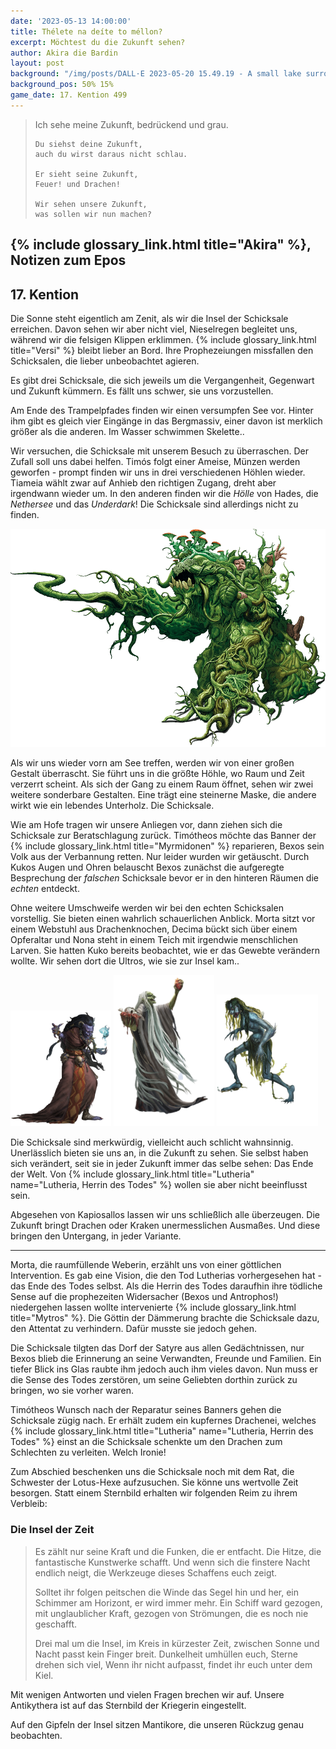 ```yaml
---
date: '2023-05-13 14:00:00'
title: Thélete na deíte to méllon?
excerpt: Möchtest du die Zukunft sehen?
author: Akira die Bardin
layout: post
background: "/img/posts/DALL·E 2023-05-20 15.49.19 - A small lake surrounded by steep mountains with a strong green algae color and skeletons visible within the water. Directly behind the lake four cave .png"
background_pos: 50% 15%
game_date: 17. Kention 499
---
```


<div class="rhyme">
  <blockquote>
    Ich sehe meine Zukunft,
    bedrückend und grau.

    Du siehst deine Zukunft,
    auch du wirst daraus nicht schlau.

    Er sieht seine Zukunft,
    Feuer! und Drachen!

    Wir sehen unsere Zukunft,
    was sollen wir nun machen?
  </blockquote>
</div>

## {% include glossary_link.html title="Akira" %}, Notizen zum Epos

## 17. Kention

Die Sonne steht eigentlich am Zenit, als wir die Insel der Schicksale erreichen. Davon sehen wir aber nicht viel, Nieselregen begleitet uns, während wir die felsigen Klippen erklimmen. {% include glossary_link.html title="Versi" %} bleibt lieber an Bord. Ihre Prophezeiungen missfallen den Schicksalen, die lieber unbeobachtet agieren.

Es gibt drei Schicksale, die sich jeweils um die Vergangenheit, Gegenwart und Zukunft kümmern. Es fällt uns schwer, sie uns vorzustellen.

Am Ende des Trampelpfades finden wir einen versumpfen See vor. Hinter ihm gibt es gleich vier Eingänge in das Bergmassiv, einer davon ist merklich größer als die anderen. Im Wasser schwimmen Skelette..

Wir versuchen, die Schicksale mit unserem Besuch zu überraschen. Der Zufall soll uns dabei helfen. Timós folgt einer Ameise, Münzen werden geworfen - prompt finden wir uns in drei verschiedenen Höhlen wieder. Tiameia wählt zwar auf Anhieb den richtigen Zugang, dreht aber irgendwann wieder um. In den anderen finden wir die _Hölle_ von Hades, die _Nethersee_ und das _Underdark_! Die Schicksale sind allerdings nicht zu finden.

![Rankenwesen](/img/posts/Ranken.png)

Als wir uns wieder vorn am See treffen, werden wir von einer großen Gestalt überrascht. Sie führt uns in die größte Höhle, wo Raum und Zeit verzerrt scheint. Als sich der Gang zu einem Raum öffnet, sehen wir zwei weitere sonderbare Gestalten. Eine trägt eine steinerne Maske, die andere wirkt wie ein lebendes Unterholz. Die Schicksale.

Wie am Hofe tragen wir unsere Anliegen vor, dann ziehen sich die Schicksale zur Beratschlagung zurück. Timótheos möchte das Banner der {% include glossary_link.html title="Myrmidonen" %} reparieren, Bexos sein Volk aus der Verbannung retten. Nur leider wurden wir getäuscht. Durch Kukos Augen und Ohren belauscht Bexos zunächst die aufgeregte Besprechung der _falschen_ Schicksale bevor er in den hinteren Räumen die _echten_ entdeckt.

Ohne weitere Umschweife werden wir bei den echten Schicksalen vorstellig. Sie bieten einen wahrlich schauerlichen Anblick. Morta sitzt vor einem Webstuhl aus Drachenknochen, Decima bückt sich über einem Opferaltar und Nona steht in einem Teich mit irgendwie menschlichen Larven. Sie hatten Kuko bereits beobachtet, wie er das Gewebte verändern wollte. Wir sehen dort die Ultros, wie sie zur Insel kam..

<img src="/img/posts/Morta.png" style="width: 32%; display: inline; min-width: unset !important;">
<img src="/img/posts/Decima.png" style="width: 32%; display: inline; min-width: unset !important;">
<img src="/img/posts/Nona.png" style="width: 32%; display: inline; min-width: unset !important;">

Die Schicksale sind merkwürdig, vielleicht auch schlicht wahnsinnig. Unerlässlich bieten sie uns an, in die Zukunft zu sehen. Sie selbst haben sich verändert, seit sie in jeder Zukunft immer das selbe sehen: Das Ende der Welt. Von {% include glossary_link.html title="Lutheria" name="Lutheria, Herrin des Todes" %} wollen sie aber nicht beeinflusst sein.

Abgesehen von Kapiosallos lassen wir uns schließlich alle überzeugen. Die Zukunft bringt Drachen oder Kraken unermesslichen Ausmaßes. Und diese bringen den Untergang, in jeder Variante.

---

Morta, die raumfüllende Weberin, erzählt uns von einer göttlichen Intervention. Es gab eine Vision, die den Tod Lutherias vorhergesehen hat - das Ende des Todes selbst. Als die Herrin des Todes daraufhin ihre tödliche Sense auf die prophezeiten Widersacher (Bexos und Antrophos!) niedergehen lassen wollte intervenierte {% include glossary_link.html title="Mytros" %}. Die Göttin der Dämmerung brachte die Schicksale dazu, den Attentat zu verhindern. Dafür musste sie jedoch gehen.

Die Schicksale tilgten das Dorf der Satyre aus allen Gedächtnissen, nur Bexos blieb die Erinnerung an seine Verwandten, Freunde und Familien. Ein tiefer Blick ins Glas raubte ihm jedoch auch ihm vieles davon. Nun muss er die Sense des Todes zerstören, um seine Geliebten dorthin zurück zu bringen, wo sie vorher waren.


Timótheos Wunsch nach der Reparatur seines Banners gehen die Schicksale zügig nach. Er erhält zudem ein kupfernes Drachenei, welches {% include glossary_link.html title="Lutheria" name="Lutheria, Herrin des Todes" %} einst an die Schicksale schenkte um den Drachen zum Schlechten zu verleiten. Welch Ironie!

Zum Abschied beschenken uns die Schicksale noch mit dem Rat, die Schwester der Lotus-Hexe aufzusuchen. Sie könne uns wertvolle Zeit besorgen. Statt einem Sternbild erhalten wir folgenden Reim zu ihrem Verbleib:

### Die Insel der Zeit

<blockquote class="preline">
Es zählt nur seine Kraft und die Funken, die er entfacht.
Die Hitze, die fantastische Kunstwerke schafft.
Und wenn sich die finstere Nacht endlich neigt,
die Werkzeuge dieses Schaffens euch zeigt.

Solltet ihr folgen peitschen die Winde das Segel hin und her,
ein Schimmer am Horizont, er wird immer mehr.
Ein Schiff ward gezogen, mit unglaublicher Kraft,
gezogen von Strömungen, die es noch nie geschafft.

Drei mal um die Insel, im Kreis in kürzester Zeit,
zwischen Sonne und Nacht passt kein Finger breit.
Dunkelheit umhüllen euch, Sterne drehen sich viel,
Wenn ihr nicht aufpasst, findet ihr euch unter dem Kiel.
</blockquote>

Mit wenigen Antworten und vielen Fragen brechen wir auf. Unsere Antikythera ist auf das Sternbild der Kriegerin eingestellt.

Auf den Gipfeln der Insel sitzen Mantikore, die unseren Rückzug genau beobachten.
